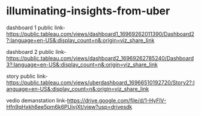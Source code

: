 # illuminating-insights-from-uber


dashboard 1 public link-https://public.tableau.com/views/dashboard1_16969262011390/Dashboard2?:language=en-US&:display_count=n&:origin=viz_share_link

dashboard 2 public link-https://public.tableau.com/views/dashboard2_16969262785240/Dashboard3?:language=en-US&:display_count=n&:origin=viz_share_link

story public link-https://public.tableau.com/views/uberdashboard_16966510192720/Story2?:language=en-US&:display_count=n&:origin=viz_share_link

vedio demanstation link-https://drive.google.com/file/d/1-HyFlV-Hfn9qHxkh6ee5pm6k6PUivjXt/view?usp=drivesdk
